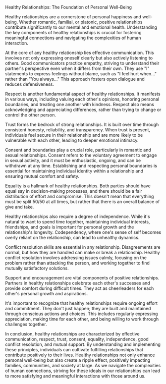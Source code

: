 Healthy Relationships: The Foundation of Personal Well-Being

Healthy relationships are a cornerstone of personal happiness and well-being. Whether romantic, familial, or platonic, positive relationships contribute significantly to our mental and emotional health. Understanding the key components of healthy relationships is crucial for fostering meaningful connections and navigating the complexities of human interaction.

At the core of any healthy relationship lies effective communication. This involves not only expressing oneself clearly but also actively listening to others. Good communicators practice empathy, striving to understand their partner's perspective even when it differs from their own. They use "I" statements to express feelings without blame, such as "I feel hurt when..." rather than "You always..." This approach fosters open dialogue and reduces defensiveness.

Respect is another fundamental aspect of healthy relationships. It manifests in various ways, including valuing each other's opinions, honoring personal boundaries, and treating one another with kindness. Respect also means acknowledging and appreciating differences, rather than trying to change or control the other person.

Trust forms the bedrock of strong relationships. It is built over time through consistent honesty, reliability, and transparency. When trust is present, individuals feel secure in their relationship and are more likely to be vulnerable with each other, leading to deeper emotional intimacy.

Consent and boundaries play a crucial role, particularly in romantic and sexual relationships. Consent refers to the voluntary agreement to engage in sexual activity, and it must be enthusiastic, ongoing, and can be withdrawn at any time. Establishing and respecting personal boundaries is essential for maintaining individual identity within a relationship and ensuring mutual comfort and safety.

Equality is a hallmark of healthy relationships. Both parties should have equal say in decision-making processes, and there should be a fair distribution of effort and compromise. This doesn't mean that everything must be split 50/50 at all times, but rather that there is an overall balance of give and take.

Healthy relationships also require a degree of independence. While it's natural to want to spend time together, maintaining individual interests, friendships, and goals is important for personal growth and the relationship's longevity. Codependency, where one's sense of self becomes overly reliant on the relationship, can lead to unhealthy dynamics.

Conflict resolution skills are essential in any relationship. Disagreements are normal, but how they are handled can make or break a relationship. Healthy conflict resolution involves addressing issues calmly, focusing on the problem rather than attacking the person, and working together to find mutually satisfactory solutions.

Support and encouragement are vital components of positive relationships. Partners in healthy relationships celebrate each other's successes and provide comfort during difficult times. They act as cheerleaders for each other's personal growth and aspirations.

It's important to recognize that healthy relationships require ongoing effort and commitment. They don't just happen; they are built and maintained through conscious actions and choices. This includes regularly expressing appreciation, making time for each other, and being willing to work through challenges together.

In conclusion, healthy relationships are characterized by effective communication, respect, trust, consent, equality, independence, good conflict resolution, and mutual support. By understanding and implementing these principles, individuals can cultivate fulfilling relationships that contribute positively to their lives. Healthy relationships not only enhance personal well-being but also create a ripple effect, positively impacting families, communities, and society at large. As we navigate the complexities of human connections, striving for these ideals in our relationships can lead to more satisfying and meaningful interactions with those around us.